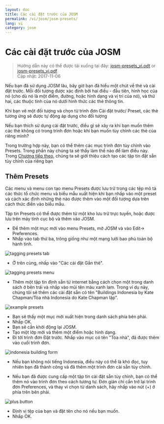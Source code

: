 ```yaml
---
layout: doc
title: Các cài đặt trước của JOSM
permalink: /vi/josm/josm-presets/
lang: vi
category: josm
---
```


Các cài đặt trước của JOSM
============

> Hướng dẫn này có thể được tải xuống tại đây: [josm-presets_vi.odt](/files/josm-presets_vi.odt) or [josm-presets_vi.pdf](/files/josm-presets_vi.pdf)  
> Cập nhật: 2017-11-06  

Nếu bạn đã sử dụng JOSM lâu, bây giờ bạn đã hiểu một chút về thẻ và cài đặt trước. Mỗi đối tượng được xác định bởi hai điều - đầu tiên, hình học của nó (cho dù nó là một điểm, đường, hoặc hình dạng và vị trí của nó), và thứ hai, các thuộc tính của nó dưới hình thức các thẻ thông tin.  

Khi bạn vẽ một đối tượng và chọn từ trình đơn Cài đặt trước/ Preset, các thẻ tương ứng sẽ được tự động áp dụng cho đối tượng  

Nếu bạn thích sử dụng cài đặt trước, điều gì sẽ xảy ra khi bạn muốn thêm các thẻ không có trong trình đơn hoặc khi bạn muốn tùy chỉnh các thẻ của riêng mình?  

Trong trường hợp này, bạn có thể thêm các mục trình đơn tùy chỉnh vào Presets. Trong phần này chúng ta sẽ thấy làm thế nào để làm điều này. Trong [Chương tiếp theo](/vi/editing/creating-presets), chúng ta sẽ giới thiệu cách tạo các tập tin đặt sẵn tùy chỉnh của riêng bạn  


Thêm Presets
-----------

Các menu và menu con tạo menu Presets được lưu trữ trong các tệp mô tả các thức tổ chức menu và biểu mẫu xuất hiện khi bạn nhấp vào một preset và cách xác định những thẻ nào được thêm vào một đối tượng dựa trên cách thức điền vào biểu mẫu.  

Tập tin Presets có thể được thêm từ một kho lưu trữ trực tuyến, hoặc được lưu trên máy tính cục bộ và thêm vào JOSM.  

* Để thêm một mục mới vào menu Presets, mở JOSM và vào Edit-> Preferences.  
* Nhấp vào tab thứ ba, trông giống như một mạng lưới bao phủ toàn bộ hành tinh.  

![tagging presets tab][]

* Ở trên cùng, nhấp vào "Các cài đặt Gắn thẻ".  

![tagging presets menu][]

* Thêm một tập tin định sẵn từ internet bằng cách chọn một trong danh sách ở bên trái và nhấp vào mũi tên màu xanh lam. Trong ví dụ này, chúng tôi sẽ thêm các cài đặt sẵn có tên "Buildings Indonesia by Kate Chapman/Tòa nhà Indonesia do Kate Chapman lập".  

![example presets][]

* Bạn sẽ thấy một mục mới xuất hiện trong danh sách phía bên phải.  
* Nhấp OK.  
* Bạn sẽ cần khởi động lại JOSM.  
* Tạo một lớp mới và thêm một điểm hoặc hình dạng.  
* Đi tới trình đơn Đặt trước. Nhấp vào mục có tên "Tòa nhà", đã được thêm vào cuối trình đơn.  

![indonesia building form][]

* Nếu bạn không nói tiếng Indonesia, điều này có thể là khó đọc, tuy nhiên bạn đã thành công và đã thêm một trình đơn cài sẵn tùy chỉnh.  

* Nếu bạn đã được cung cấp một tập tin cài đặt sẵn tùy chỉnh, bạn có thể thêm nó vào trình đơn theo cách tương tự. Đơn giản chỉ cần trở lại trình đơn Preferences, và thay vì chọn từ danh sách, hãy nhấp vào nút (+) ở phía trên bên phải.  

![plus button][]

* Định vị tệp của bạn và đặt tên cho nó nếu bạn muốn.  
* Nhấp OK.  


[tagging presets tab]: /images/josm/tagging-presets-tab.png
[tagging presets menu]: /images/josm/tagging-presets-menu.png
[example presets]: /images/josm/example-presets.png
[indonesia building form]: /images/josm/indonesia-building-form.png
[plus button]: /images/josm/plus-button.png


